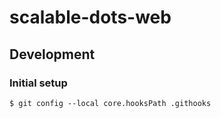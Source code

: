 # scalable-dots-web

## Development

### Initial setup

```
$ git config --local core.hooksPath .githooks
```
